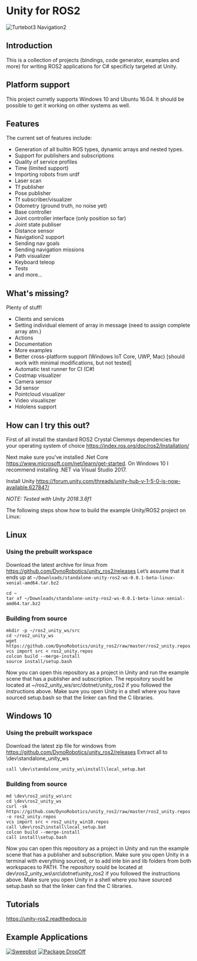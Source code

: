 Unity for ROS2
==============

![Turtebot3 Navigation2](https://i.gyazo.com/98d3d43aae3877593ecaefe4e5ba9a44.gif)

Introduction
------------

This is a collection of projects (bindings, code generator, examples and more) for writing ROS2
applications for C# specificly targeted at Unity.

Platform support
----------------
This project curretly supports Windows 10 and Ubuntu 16.04. It should be possible to get it working on other systems as well.

Features
--------

The current set of features include:
- Generation of all builtin ROS types, dynamic arrays and nested types.
- Support for publishers and subscriptions
- Quality of service profiles
- Time (limited support)
- Importing robots from urdf
- Laser scan
- Tf publisher
- Pose publisher
- Tf subscriber/visualizer
- Odometry (ground truth, no noise yet)
- Base controller
- Joint controller interface (only position so far)
- Joint state publiser
- Distance sensor
- Navigation2 support
- Sending nav goals
- Sending navigation missions
- Path visualizer
- Keyboard teleop
- Tests
- and more...


What's missing?
---------------

Plenty of stuff!
- Clients and services
- Setting individual element of array in message (need to assign complete array atm.)
- Actions
- Documentation
- More examples
- Better cross-platform support (Windows IoT Core, UWP, Mac) [should work with minimal modifications, but not tested]
- Automatic test runner for CI (C#)
- Costmap visualizer
- Camera sensor
- 3d sensor
- Pointcloud visualizer
- Video visualiszer
- Hololens support

How can I try this out?
-------------------------------------

First of all install the standard ROS2 Crystal Clemmys dependencies for your operating system of choice https://index.ros.org/doc/ros2/Installation/

Next make sure you've installed .Net Core https://www.microsoft.com/net/learn/get-started. On Windows 10 I recommend installing .NET via Visual Studio 2017.

Install Unity
https://forum.unity.com/threads/unity-hub-v-1-5-0-is-now-available.627847/

*NOTE: Tested with Unity 2018.3.6f1*

The following steps show how to build the example Unity/ROS2 project on Linux:

Linux
-----
### Using the prebuilt workspace

Download the latest archive for linux from https://github.com/DynoRobotics/unity_ros2/releases
Let’s assume that it ends up at `~/Downloads/standalone-unity-ros2-ws-0.0.1-beta-linux-xenial-amd64.tar.bz2`

```
cd ~
tar xf ~/Downloads/standalone-unity-ros2-ws-0.0.1-beta-linux-xenial-amd64.tar.bz2
```

### Building from source

```
mkdir -p ~/ros2_unity_ws/src
cd ~/ros2_unity_ws
wget https://github.com/DynoRobotics/unity_ros2/raw/master/ros2_unity.repos
vcs import src < ros2_unity.repos
colcon build --merge-install
source install/setup.bash
```

Now you can open this repository as a project in Unity and run the example scene that has a publisher and subscription.
The repository sould be located at ~/ros2_unity_ws/src/dotnet/unity_ros2 if you followed the instructions above.
Make sure you open Unity in a shell where you have sourced setup.bash so that the linker can find the C libraries.

Windows 10
----------
### Using the prebuilt workspace
Download the latest zip file for windows from https://github.com/DynoRobotics/unity_ros2/releases
Extract all to \dev\standalone_unity_ws
```
call \dev\standalone_unity_ws\install\local_setup.bat

```
### Building from source
```
md \dev\ros2_unity_ws\src
cd \dev\ros2_unity_ws
curl -sk https://github.com/DynoRobotics/unity_ros2/raw/master/ros2_unity.repos -o ros2_unity.repos
vcs import src < ros2_unity_win10.repos
call \dev\ros2\install\local_setup.bat
colcon build --merge-install
call install\setup.bash
```

Now you can open this repository as a project in Unity and run the example scene that has a publisher and subscription. Make sure you open Unity in a terminal with everything sourced, or to add inte bin and lib folders from both workspaces to PATH.
The repository sould be located at dev\ros2_unity_ws\src\dotnet\unity_ros2 if you followed the instructions above.
Make sure you open Unity in a shell where you have sourced setup.bash so that the linker can find the C libraries.

Tutorials
---------
https://unity-ros2.readthedocs.io

Example Applications
--------------------
[![Sweepbot](https://img.youtube.com/vi/eMKbbEQhBTg/0.jpg)](https://www.youtube.com/watch?v=eMKbbEQhBTg)
[![Package DropOff](https://img.youtube.com/vi/2is7kwPeydA/0.jpg)](https://www.youtube.com/watch?v=2is7kwPeydA)

